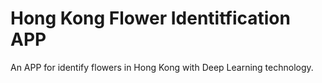 # Hong Kong Flower Identitfication APP
An APP for identify flowers in Hong Kong with Deep Learning technology.
